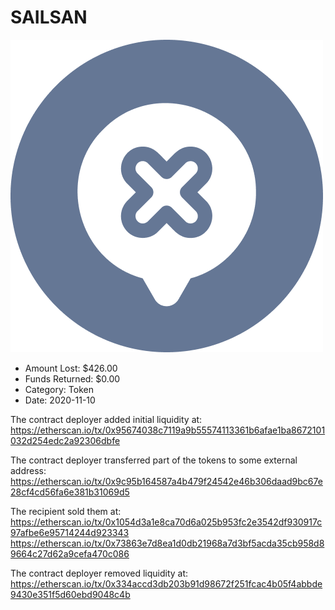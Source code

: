 # SAILSAN
![SAILSAN](/rektimages/SAILSAN.png)
- Amount Lost: $426.00
- Funds Returned: $0.00
- Category: Token
- Date: 2020-11-10

The contract deployer added initial liquidity at:  
https://etherscan.io/tx/0x95674038c7119a9b55574113361b6afae1ba8672101032d254edc2a92306dbfe  
  
The contract deployer transferred part of the tokens to some external address:  
https://etherscan.io/tx/0x9c95b164587a4b479f24542e46b306daad9bc67e28cf4cd56fa6e381b31069d5  
  
The recipient sold them at:  
https://etherscan.io/tx/0x1054d3a1e8ca70d6a025b953fc2e3542df930917c97afbe6e95714244d923343  
https://etherscan.io/tx/0x73863e7d8ea1d0db21968a7d3bf5acda35cb958d89664c27d62a9cefa470c086  
  
The contract deployer removed liquidity at:  
https://etherscan.io/tx/0x334accd3db203b91d98672f251fcac4b05f4abbde9430e351f5d60ebd9048c4b




